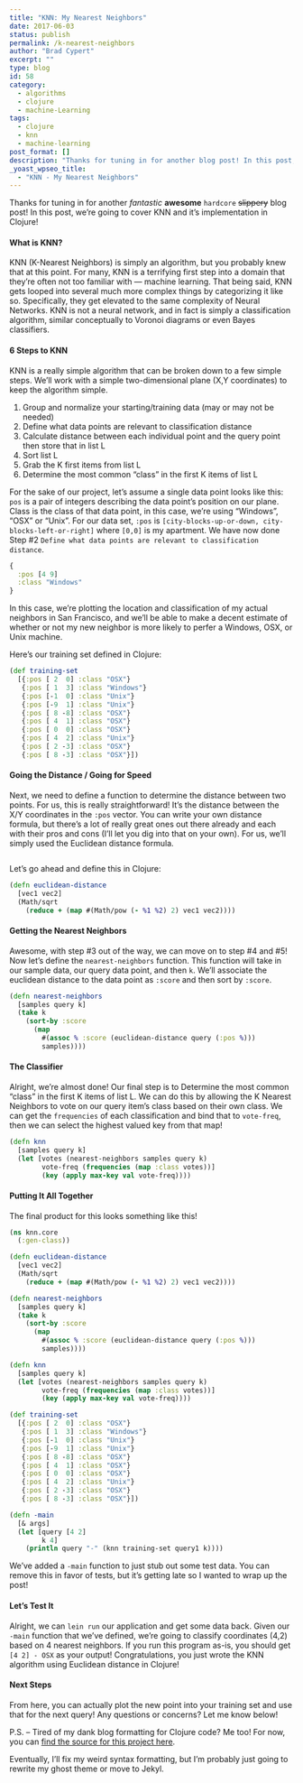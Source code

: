 ```yaml
---
title: "KNN: My Nearest Neighbors"
date: 2017-06-03
status: publish
permalink: /k-nearest-neighbors
author: "Brad Cypert"
excerpt: ""
type: blog
id: 58
category:
  - algorithms
  - clojure
  - machine-Learning
tags:
  - clojure
  - knn
  - machine-learning
post_format: []
description: "Thanks for tuning in for another blog post! In this post, we're going to cover KNN and it's implementation in Clojure!"
_yoast_wpseo_title:
  - "KNN - My Nearest Neighbors"
---
```


Thanks for tuning in for another _fantastic_ **awesome** `hardcore` <del>slippery</del> blog post! In this post, we’re going to cover KNN and it’s implementation in Clojure!

#### What is KNN?

KNN (K-Nearest Neighbors) is simply an algorithm, but you probably knew that at this point. For many, KNN is a terrifying first step into a domain that they’re often not too familiar with — machine learning. That being said, KNN gets looped into several much more complex things by categorizing it like so. Specifically, they get elevated to the same complexity of Neural Networks. KNN is not a neural network, and in fact is simply a classification algorithm, similar conceptually to Voronoi diagrams or even Bayes classifiers.

#### 6 Steps to KNN

KNN is a really simple algorithm that can be broken down to a few simple steps. We’ll work with a simple two-dimensional plane (X,Y coordinates) to keep the algorithm simple.

1. Group and normalize your starting/training data (may or may not be needed)
2. Define what data points are relevant to classification distance
3. Calculate distance between each individual point and the query point then store that in list L
4. Sort list L
5. Grab the K first items from list L
6. Determine the most common “class” in the first K items of list L

For the sake of our project, let’s assume a single data point looks like this: `pos` is a pair of integers describing the data point’s position on our plane. Class is the class of that data point, in this case, we’re using “Windows”, “OSX” or “Unix”. For our data set, `:pos` is `[city-blocks-up-or-down, city-blocks-left-or-right]` where `[0,0]` is my apartment. We have now done Step #2 `Define what data points are relevant to classification distance`.

```clojure
{
  :pos [4 9]
  :class "Windows"
}

```

In this case, we’re plotting the location and classification of my actual neighbors in San Francisco, and we’ll be able to make a decent estimate of whether or not my new neighbor is more likely to perfer a Windows, OSX, or Unix machine.

Here’s our training set defined in Clojure:

```clojure
(def training-set
  [{:pos [ 2  0] :class "OSX"}
   {:pos [ 1  3] :class "Windows"}
   {:pos [-1  0] :class "Unix"}
   {:pos [-9  1] :class "Unix"}
   {:pos [ 8 -8] :class "OSX"}
   {:pos [ 4  1] :class "OSX"}
   {:pos [ 0  0] :class "OSX"}
   {:pos [ 4  2] :class "Unix"}
   {:pos [ 2 -3] :class "OSX"}
   {:pos [ 8 -3] :class "OSX"}])

```

#### Going the Distance / Going for Speed

Next, we need to define a function to determine the distance between two points. For us, this is really straightforward! It’s the distance between the X/Y coordinates in the `:pos` vector. You can write your own distance formula, but there’s a lot of really great ones out there already and each with their pros and cons (I’ll let you dig into that on your own). For us, we’ll simply used the Euclidean distance formula.

![]()

Let’s go ahead and define this in Clojure:

```clojure
(defn euclidean-distance
  [vec1 vec2]
  (Math/sqrt
    (reduce + (map #(Math/pow (- %1 %2) 2) vec1 vec2))))

```

#### Getting the Nearest Neighbors

Awesome, with step #3 out of the way, we can move on to step #4 and #5! Now let’s define the `nearest-neighbors` function. This function will take in our sample data, our query data point, and then `k`. We’ll associate the euclidean distance to the data point as `:score` and then sort by `:score`.

```clojure
(defn nearest-neighbors
  [samples query k]
  (take k
    (sort-by :score
      (map
        #(assoc % :score (euclidean-distance query (:pos %)))
        samples))))

```

#### The Classifier

Alright, we’re almost done! Our final step is to Determine the most common “class” in the first K items of list L. We can do this by allowing the K Nearest Neighbors to vote on our query item’s class based on their own class. We can get the `frequencies` of each classification and bind that to `vote-freq`, then we can select the highest valued key from that map!

```clojure
(defn knn
  [samples query k]
  (let [votes (nearest-neighbors samples query k)
        vote-freq (frequencies (map :class votes))]
        (key (apply max-key val vote-freq))))

```

#### Putting It All Together

The final product for this looks something like this!

```clojure
(ns knn.core
  (:gen-class))

(defn euclidean-distance
  [vec1 vec2]
  (Math/sqrt
    (reduce + (map #(Math/pow (- %1 %2) 2) vec1 vec2))))

(defn nearest-neighbors
  [samples query k]
  (take k
    (sort-by :score
      (map
        #(assoc % :score (euclidean-distance query (:pos %)))
        samples))))

(defn knn
  [samples query k]
  (let [votes (nearest-neighbors samples query k)
        vote-freq (frequencies (map :class votes))]
        (key (apply max-key val vote-freq))))

(def training-set
  [{:pos [ 2  0] :class "OSX"}
   {:pos [ 1  3] :class "Windows"}
   {:pos [-1  0] :class "Unix"}
   {:pos [-9  1] :class "Unix"}
   {:pos [ 8 -8] :class "OSX"}
   {:pos [ 4  1] :class "OSX"}
   {:pos [ 0  0] :class "OSX"}
   {:pos [ 4  2] :class "Unix"}
   {:pos [ 2 -3] :class "OSX"}
   {:pos [ 8 -3] :class "OSX"}])

(defn -main
  [& args]
  (let [query [4 2]
        k 4]
    (println query "-" (knn training-set query1 k))))

```

We’ve added a `-main` function to just stub out some test data. You can remove this in favor of tests, but it’s getting late so I wanted to wrap up the post!

#### Let’s Test It

Alright, we can `lein run` our application and get some data back. Given our `-main` function that we’ve defined, we’re going to classify coordinates (4,2) based on 4 nearest neighbors. If you run this program as-is, you should get `[4 2] - OSX` as your output! Congratulations, you just wrote the KNN algorithm using Euclidean distance in Clojure!

#### Next Steps

From here, you can actually plot the new point into your training set and use that for the next query! Any questions or concerns? Let me know below!

P.S. – Tired of my dank blog formatting for Clojure code? Me too! For now, you can [find the source for this project here](https://github.com/bradcypert/knn-clojure/blob/master/src/knn/core.clj).

Eventually, I’ll fix my weird syntax formatting, but I’m probably just going to rewrite my ghost theme or move to Jekyl.
